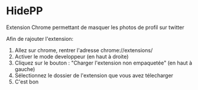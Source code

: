 # HidePP
Extension Chrome permettant de masquer les photos de profil sur twitter

Afin de rajouter l'extension: 
1) Allez sur chrome, rentrer l'adresse chrome://extensions/ 
2) Activer le mode developpeur (en haut à droite)
3) Cliquez sur le bouton : "Charger l'extension non empaquetée" (en haut à gauche)
4) Sélectionnez le dossier de l'extension que vous avez télecharger
5) C'est bon

